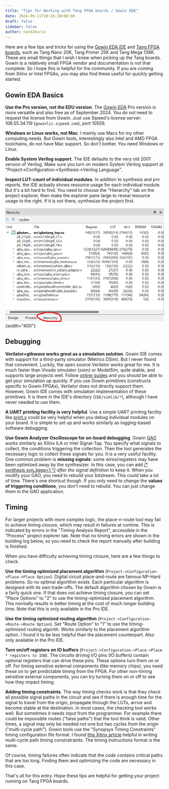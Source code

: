 ```yaml
---
title: "Tips for Working with Tang FPGA boards / Gowin EDA"
date: 2024-09-11T20:26:30+00:00
draft: false
sidebar: false
author: nand2mario
---
```


Here are a few tips and tricks for using the [Gowin EDA IDE](https://www.gowinsemi.com/en/support/home/) and [Tang FPGA boards](https://wiki.sipeed.com/hardware/en/tang/index.html), such as Tang Nano 20K, Tang Primer 25K and Tang Mega 138K.  These are small things that I wish I knew when picking up the Tang boards. Gowin is a relatively small FPGA vendor and documentation is not that complete. So I hope this is helpful for the community. If you are coming from Xilinx or Intel FPGAs, you may also find these useful for quickly getting started.

## Gowin EDA Basics

**Use the Pro version, not the EDU version**. The [Gowin EDA](https://www.gowinsemi.com/en/support/home/) Pro version is more versatile and also free as of September 2024. You do not need to request the license from Gowin. Just use Sipeed's license server: 106.55.34.119 (`gowinlic.sipeed.com`), port 10559.

**Windows or Linux works, not Mac**. I mainly use Macs for my other computing needs. But Gowin tools, interestingly also Intel and AMD FPGA toolchains, do not have Mac support. So don't bother. You need Windows or Linux.

**Enable System Verilog support**. The IDE defaults to the very old 2001 version of Verilog. Make sure you turn on modern System Verilog support at "Project->Configuration->Synthesis->Verilog Language".

**Inspect LUT-count of individual modules**. In addition to synthesis and pnr reports, the IDE actually shows resource usage for each individual module. But it's a bit hard to find. You need to choose the "Hierarchy" tab on the project explorer, then make the explorer pane large to reveal resource usage to the right. If it is not there, synthesize the project first.

![](project_tabs.png)
{width="400"}

## Debugging

**Verilator+gtkwave works great as a simulation solution**. Gowin IDE comes with support for a third-party simulator (Metrics DSim). But I never found that convenient. Luckily, the open source Verilator works great for me. It is much faster than Vivado simulator (xsim) or ModelSim, quite stable, and supports large projects well. Follow [online guides](https://itsembedded.com/dhd/verilator_1/) and you should be able to get your simulation up quickly. If you use Gowin primitives (constructs specific to Gowin FPGAs), Verilator does not directly support them. However, Gowin IDE comes with simulation implementation of these primitives. It is there in the IDE's directory (`IDE/simlib/*`), although I have never needed to use them.

**A UART printing facility is very helpful**. Use a simple UART printing facility like [print.v](https://github.com/sipeed/TangPrimer-20K-example/blob/4b986045a3863819fe4a0a403b78e9b2b2e20d61/DDR-test/LicheeTang20K_DDR_Test/src/print.v) could be very helpful when you debug individual modules on your board. It is simple to set up and works similarly as logging-based software debugging.

**Use Gowin Analyzer Oscilloscope for on-board debugging**. Gowin [GAO](https://www.gowinsemi.com/upload/database_doc/37/document/5bfcfed078251.pdf?_file=database_doc%2F37%2Fdocument%2F5bfcfed078251.pdf) works similarly as Xilinx ILA or Intel Signal-Tap. You specify what signals to collect, the conditions triggering the collection. Then the tool generates the necessary logic to collect these signals for you. It is a very useful facility. One common problem is **missing signals**: some wires/registers may have been optimized away by the synthesizer. In this case, you can add [/* synthesis syn_keep=1 */](https://cdn.gowinsemi.com.cn/SUG550E.pdf) *after the signal definition* to keep it. When you modify your GAO, you need to rebuild your bitstream. This could take a lot of time. There's one shortcut though. If you only need to change the **values of triggering conditions**, you don't need to rebuild. You can just change them in the GAO application.

## Timing

For larger projects with more complex logic, the place-n-route tool may fail to achieve timing closure, which may result in failures at runtime. This is indicated by errors in the "Timing Analysis Report", accessible in the "Process" project explorer tab. Note that no timing errors are shown in the building log below, so you need to check the report manually after building is finished.

When you have difficulty achieving timing closure, here are a few things to check.

**Use the timing optimized placement algorithm** (`Project->Configuration->Place->Place Option`). Digital circuit place-and-route are famous NP-Hard problems. So no optimal algorithm exists. Each particular algorithm is designed with its own trade-offs. The default algorithm chosen by Gowin is a fairly quick one. If that does not achieve timing closure, you can set "Place Options" to "2" to use the timing-optimized placement algorithm. This normally results in better timing at the cost of much longer building time. Note that this is only available in the Pro IDE.

**Use the timing optimized routing algorithm** (`Project->Configuration->Route->Route Option`). Set "Route Option" to "1" to use the timing-optimized routing algorith. Works similarly to the placement algorithm option. I found it to be less helpful than the placement counterpart.  Also only available in the Pro IDE.

**Turn on/off registers on IO buffers** (`Project->Configuration->Place->Place * registers to IOB`). The circuits driving I/O pins (IO buffers) contain optional registers that can drive these pins. These options turn them on or off. For timing sensitive external components (like memory chips), you need these on to get predictable timing from the FPGA. For other non-timing sensitive external components, you can try turning them on or off to see how they impact timing.

**Adding timing constraints**. The way timing checks work is that they check all possible signal paths in the circuit and see if there is enough time for the signal to travel from the origin, propagate through the LUTs, arrive and become stable at the destination. In most cases, the checking tool works well. But sometimes it needs input from the programmer. For example there could be impossible routes ("false paths") that the tool think is valid. Other times, a signal may only be needed not one but two cycles from the origin ("multi-cycle path"). Gowin tools use the "Synopsys Timing Constraints" timing configuration file format. I found [this Xilinx article](https://docs.xilinx.com/r/en-US/ug903-vivado-using-constraints/set_multicycle_path-Syntax) helpful in writing multi-cycle path timing constratraints. The timing instructions format is the same.

Of course, timing failures often indicate that the code contains critical paths that are too long. Finding them and optimizing the code are necessary in this case.

That's all for this entry. Hope these tips are helpful for getting your project running on Tang FPGA boards. 
